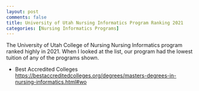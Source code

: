 ```yaml
---
layout: post
comments: false
title: University of Utah Nursing Informatics Program Ranking 2021
categories: [Nursing Informatics Programs]
---
```


The University of Utah College of Nursing Nursing Informatics program ranked highly in 2021. When I looked at the list, our program had the lowest tuition of any of the programs shown.

- Best Accredited Colleges <a href = "https://bestaccreditedcolleges.org/degrees/masters-degrees-in-nursing-informatics.html#wo" target = "_blank">https://bestaccreditedcolleges.org/degrees/masters-degrees-in-nursing-informatics.html#wo</a>
